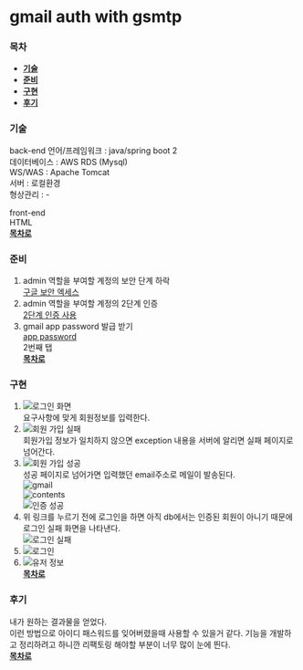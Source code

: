 # gmail auth with gsmtp

### 목차
  - [**기술**](#기술)
  - [**준비**](#준비)
  - [**구현**](#구현)
  - [**후기**](#후기)

### 기술
  back-end
    언어/프레임워크 : java/spring boot 2  
    데이터베이스 : AWS RDS (Mysql)  
    WS/WAS : Apache Tomcat  
    서버 : 로컬환경  
    형상관리 : -  
    
   front-end    
    HTML  
[**목차로**](#목차)


### 준비
  1. admin 역할을 부여할 계정의 보안 단계 하락  
    [구글 보안 엑세스](https://support.google.com/accounts/answer/6010255?hl=ko)  
  2. admin 역할을 부여할 계정의 2단계 인증  
    [2단계 인증 사용](https://support.google.com/accounts/answer/185839?co=GENIE.Platform%3DDesktop&hl=ko)  
  3. gmail app password 발급 받기  
    [app password](https://support.google.com/mail/answer/185833?hl=ko)  
    2번째 탭  
[**목차로**](#목차)  

### 구현  
  1. ![로그인 화면](https://user-images.githubusercontent.com/41373848/44618124-f69a1580-a8aa-11e8-9532-042fcd0affe5.png)  
     요구사항에 맞게 회원정보를 입력한다.  
  2. ![회원 가입 실패](https://user-images.githubusercontent.com/41373848/44618139-2ea15880-a8ab-11e8-9c26-f7cabed14a4b.png)  
      회원가입 정보가 일치하지 않으면 exception 내용을 서버에 알리면 실패 페이지로 넘어간다.  
  3. ![회원 가입 성공](https://user-images.githubusercontent.com/41373848/44618152-66100500-a8ab-11e8-9072-1d163920d2b7.png)  
     성공 페이지로 넘어가면 입력했던 email주소로 메일이 발송된다.  
     ![gmail](https://user-images.githubusercontent.com/41373848/44618152-66100500-a8ab-11e8-9072-1d163920d2b7.png)  
     ![contents](https://user-images.githubusercontent.com/41373848/44618153-67d9c880-a8ab-11e8-84f4-2d78d21cc164.png)  
      ![인증 성공](https://user-images.githubusercontent.com/41373848/44618158-77591180-a8ab-11e8-8870-5a60eadfc300.png)  
  4.  위 링크를 누르기 전에 로그인을 하면 아직 db에서는 인증된 회원이 아니기 때문에 로그인 실패 화면을 나타낸다.  
      ![로그인 실패](https://user-images.githubusercontent.com/41373848/44618156-7627e480-a8ab-11e8-8243-161ef45f0349.png)  
  5. ![로그인](https://user-images.githubusercontent.com/41373848/44618159-7aec9880-a8ab-11e8-8a47-b5cb0e9a4ba5.png)  
  6.  ![유저 정보](https://user-images.githubusercontent.com/41373848/44618160-7c1dc580-a8ab-11e8-89ba-8fb41cce27f4.png)    
[**목차로**](#목차)  

### 후기
  내가 원하는 결과물을 얻었다.   
  이런 방법으로 아이디 패스워드를 잊어버렸을때 사용할 수 있을거 같다.
  기능을 개발하고 정리하려고 하니깐 리팩토링 해야할 부분이 너무 많이 눈에 띈다.  
  [**목차로**](#목차)

  
  
  
